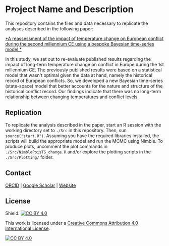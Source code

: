 # Project Name and Description

This repository contains the files and data necessary to replicate the analyses described in the following paper:

[*A reassessment of the impact of temperature change on
European conflict during the second millennium CE using a bespoke
Bayesian time-series model
*](https://doi.org/10.1007/s10584-021-03022-2)

In this study, we set out to re-evaluate published results regarding the impact of long-term temperature change on conflict in Europe during the 1st millennium CE. The previously published results were based on a statistical model that wasn't optimal given the data at hand, namely the historical record of European conflicts. So, we developed a new Bayesian time-series (state-space) model that better accounts for the nature and structure of the historical conflict record. Our findings indicate that there was no long-term relationship between changing temperatures and conflict levels.

## Replication
To replicate the analysis described in the paper, start an R session with the working directory set to `./Src` in this repository. Then, sun `source("start.R")`. Assuming you have the required libraries installed, the scripts will build the appropriate model and run the MCMC using Nimble. To produce plots, uncomment the plot commands in `./Src/NimblePoisTS_change.R` and/or explore the plotting scripts in the `./Src/Plotting/` folder.

## Contact

[ORCID](https://orcid.org/0000-0001-7463-8638) |
[Google Scholar](https://scholar.google.com/citations?hl=en&user=0ZG-6CsAAAAJ) |
[Website](https://wccarleton.me)

## License

Shield: [![CC BY 4.0][cc-by-shield]][cc-by]

This work is licensed under a
[Creative Commons Attribution 4.0 International License][cc-by].

[![CC BY 4.0][cc-by-image]][cc-by]

[cc-by]: http://creativecommons.org/licenses/by/4.0/
[cc-by-image]: https://i.creativecommons.org/l/by/4.0/88x31.png
[cc-by-shield]: https://img.shields.io/badge/License-CC%20BY%204.0-lightgrey.svg
